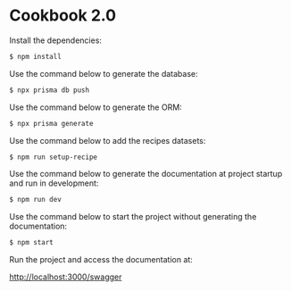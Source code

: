 # Cookbook 2.0

Install the dependencies:

```bash
$ npm install
```

Use the command below to generate the database:

```bash
$ npx prisma db push
```

Use the command below to generate the ORM:

```bash
$ npx prisma generate
```

Use the command below to add the recipes datasets:

```bash
$ npm run setup-recipe
```

Use the command below to generate the documentation at project startup and run in development:

```bash
$ npm run dev
```

Use the command below to start the project without generating the documentation:

```bash
$ npm start
```

Run the project and access the documentation at:

[http://localhost:3000/swagger](http://localhost:3000/swagger)